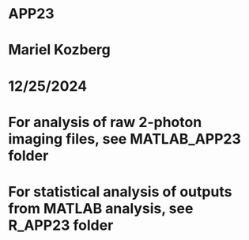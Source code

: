 # APP23
# Mariel Kozberg
# 12/25/2024 

# For analysis of raw 2-photon imaging files, see MATLAB_APP23 folder 

# For statistical analysis of outputs from MATLAB analysis, see R_APP23 folder 
